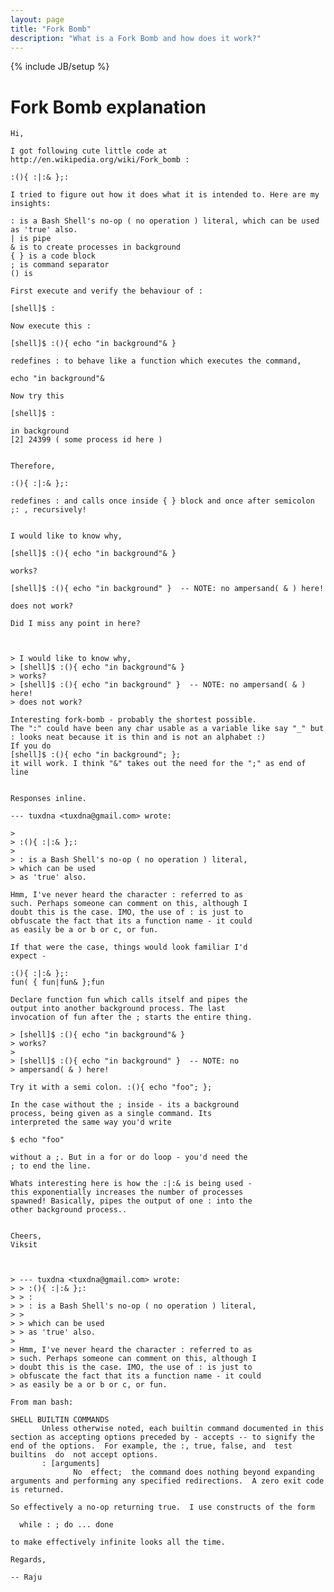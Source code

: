 ```yaml
---
layout: page
title: "Fork Bomb"
description: "What is a Fork Bomb and how does it work?"
---
```



{% include JB/setup %}

# Fork Bomb explanation

    Hi,
    
    I got following cute little code at http://en.wikipedia.org/wiki/Fork_bomb :
    
    :(){ :|:& };:
    
    I tried to figure out how it does what it is intended to. Here are my insights:
    
    : is a Bash Shell's no-op ( no operation ) literal, which can be used
    as 'true' also.
    | is pipe
    & is to create processes in background
    { } is a code block
    ; is command separator
    () is
    
    First execute and verify the behaviour of :
    
    [shell]$ :
    
    Now execute this :
    
    [shell]$ :(){ echo "in background"& }
    
    redefines : to behave like a function which executes the command,
    
    echo "in background"&
    
    Now try this
    
    [shell]$ :
    
    in background
    [2] 24399 ( some process id here )
    
    
    Therefore,
    
    :(){ :|:& };:
    
    redefines : and calls once inside { } block and once after semicolon
    ;: , recursively!
    
    
    I would like to know why,
    
    [shell]$ :(){ echo "in background"& }
    
    works?
    
    [shell]$ :(){ echo "in background" }  -- NOTE: no ampersand( & ) here!
    
    does not work?
    
    Did I miss any point in here?
    
    
    
    > I would like to know why,
    > [shell]$ :(){ echo "in background"& }
    > works?
    > [shell]$ :(){ echo "in background" }  -- NOTE: no ampersand( & ) here!
    > does not work?
    
    Interesting fork-bomb - probably the shortest possible.
    The ":" could have been any char usable as a variable like say "_" but
    : looks neat because it is thin and is not an alphabet :)
    If you do
    [shell]$ :(){ echo "in background"; };
    it will work. I think "&" takes out the need for the ";" as end of line
    
    
    Responses inline.
    
    --- tuxdna <tuxdna@gmail.com> wrote:
    
    > 
    > :(){ :|:& };:
    >  
    > : is a Bash Shell's no-op ( no operation ) literal,
    > which can be used
    > as 'true' also.
    
    Hmm, I've never heard the character : referred to as
    such. Perhaps someone can comment on this, although I
    doubt this is the case. IMO, the use of : is just to
    obfuscate the fact that its a function name - it could
    as easily be a or b or c, or fun.
    
    If that were the case, things would look familiar I'd
    expect -
    
    :(){ :|:& };:
    fun( { fun|fun& };fun
    
    Declare function fun which calls itself and pipes the
    output into another background process. The last
    invocation of fun after the ; starts the entire thing.
    
    > [shell]$ :(){ echo "in background"& } 
    > works?
    > 
    > [shell]$ :(){ echo "in background" }  -- NOTE: no
    > ampersand( & ) here!
    
    Try it with a semi colon. :(){ echo "foo"; };
    
    In the case without the ; inside - its a background
    process, being given as a single command. Its
    interpreted the same way you'd write 
    
    $ echo "foo" 
    
    without a ;. But in a for or do loop - you'd need the
    ; to end the line.
    
    Whats interesting here is how the :|:& is being used -
    this exponentially increases the number of processes
    spawned! Basically, pipes the output of one : into the
    other background process..
    
    
    Cheers,
    Viksit
    
    
    
    > --- tuxdna <tuxdna@gmail.com> wrote:
    > > :(){ :|:& };:
    > > :
    > > : is a Bash Shell's no-op ( no operation ) literal,
    > >
    > > which can be used
    > > as 'true' also.
    >
    > Hmm, I've never heard the character : referred to as
    > such. Perhaps someone can comment on this, although I
    > doubt this is the case. IMO, the use of : is just to
    > obfuscate the fact that its a function name - it could
    > as easily be a or b or c, or fun.
    
    From man bash:
    
    SHELL BUILTIN COMMANDS
           Unless otherwise noted, each builtin command documented in this 
    section as accepting options preceded by - accepts -- to signify the 
    end of the options.  For example, the :, true, false, and  test 
    builtins  do  not accept options.
           : [arguments]
                  No  effect;  the command does nothing beyond expanding 
    arguments and performing any specified redirections.  A zero exit code  
    is returned.
    
    So effectively a no-op returning true.  I use constructs of the form
    
      while : ; do ... done
    
    to make effectively infinite looks all the time.
    
    Regards,
    
    -- Raju
    
